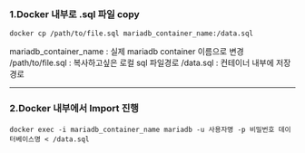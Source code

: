 

### 1.Docker 내부로 .sql 파일 copy

```docker
docker cp /path/to/file.sql mariadb_container_name:/data.sql
```

mariadb_container_name : 실제 mariadb container 이름으로 변경
/path/to/file.sql : 복사하고싶은 로컬 sql 파일경로
/data.sql : 컨테이너 내부에 저장경로

---


### 2.Docker 내부에서 Import 진행

```docker
docker exec -i mariadb_container_name mariadb -u 사용자명 -p 비밀번호 데이터베이스명 < /data.sql
```


